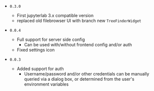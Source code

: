 - `0.3.0`
  - First jupyterlab 3.x compatible version
  - replaced old filebrowser UI with branch new `TreeFinderWidget`
- `0.0.4`
  - Full support for server side config
    - Can be used with/without frontend config and/or auth
  - Fixed settings icon

- `0.0.3`
  - Added support for auth
    - Username/password and/or other credentials can be manually queried via a dialog box, or determined from the user's environment variables
